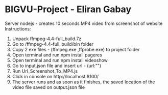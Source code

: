 # BIGVU-Project - Eliran Gabay
Server nodejs - creates 10 seconds MP4 video from screenshot of website
Instructions:
1. Unpack ffmpeg-4.4-full_build.7z
2. Go to /ffmpeg-4.4-full_build/bin folder
3. Copy 2 exe files - (ffmpeg.exe ,ffprobe.exe) to project folder
4. Open terminal and run npm install pageres
5. Open terminal and run npm install videoshow
6. Go to input.json file and insert url - (url:"")
7. Run Url_Screenshot_To_MP4.js
8. Click in console on http://localhost:8100/
9. The server runs and as soon as it finishes, the saved location of the video file saved on output.json file